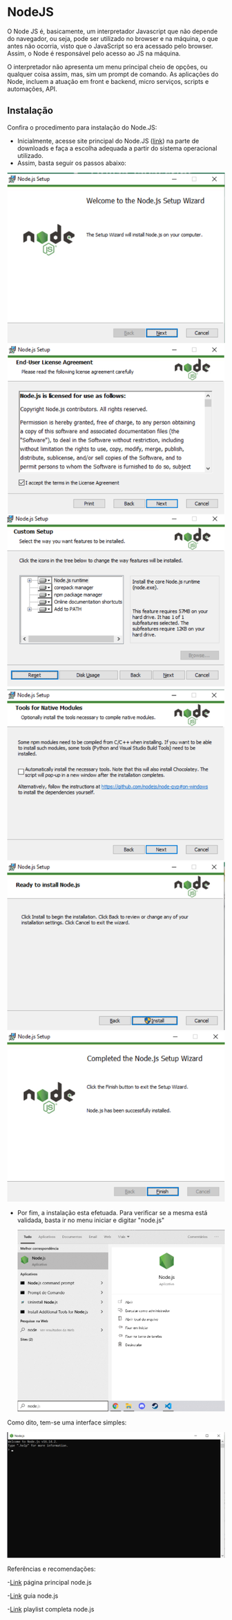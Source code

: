 # NodeJS

O Node JS é, basicamente, um interpretador Javascript que não depende do navegador, ou seja, pode ser utilizado no browser e na máquina, o que antes não ocorria, visto que o JavaScript so era acessado pelo browser. Assim, o Node é responsável pelo acesso ao JS na máquina.

O interpretador não apresenta um menu principal cheio de opções, ou qualquer coisa assim, mas, sim um prompt de comando. As aplicações do Node, incluem a atuação em front e backend, micro serviços, scripts e automações, API.

## Instalação

Confira o procedimento para instalação do Node.JS:

- Inicialmente, acesse site principal do Node.JS ([link](https://nodejs.org/en/download/)) na parte de downloads e faça a escolha adequada a partir do sistema operacional utilizado.
- Assim, basta seguir os passos abaixo:

 ![pic](/media/git/MediaNode/um.png)
 ![pic](/media/git/MediaNode/dois.png)
 ![pic](/media/git/MediaNode/tres.png)
 ![pic](/media/git/MediaNode/quatro.png)
 ![pic](/media/git/MediaNode/cinco.png)
 ![pic](/media/git/MediaNode/seis.png)


- Por fim, a instalação esta efetuada. Para verificar se a mesma está validada, basta ir no menu iniciar e digitar "node.js"

  ![pic](/media/git/MediaNode/sete.png)

Como dito, tem-se uma interface simples:

  ![pic](/media/git/MediaNode/oito.png)

Referências e recomendações:


-[Link](https://nodejs.dev/) página principal node.js

-[Link](https://nodejs.org/en/docs/guides/) guia node.js

-[Link](https://www.youtube.com/watch?v=LLqq6FemMNQ&list=PLJ_KhUnlXUPtbtLwaxxUxHqvcNQndmI4B&ab_channel=VictorLima-GuiadoProgramador) playlist completa node.js
